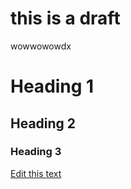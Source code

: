 # this is a draft

wowwowowdx

# Heading 1

## Heading 2

### Heading 3

[Edit this text](https://google.com)